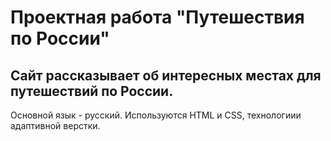 # Проектная работа "Путешествия по России"  
## Сайт рассказывает об интересных местах для путешествий по России.
Основной язык - русский. Используются HTML и CSS, технологиии адаптивной верстки.


